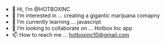 - 👋 Hi, I’m @HOTBOXINC
- 👀 I’m interested in ... creating a gigantic marijuana comapny 
- 🌱 I’m currently learning ... javascript
- 💞️ I’m looking to collaborate on ... Hotbox Inc app
- 📫 How to reach me ... hotboxinc10@gmail.com

<!---
HOTBOXINC/HOTBOXINC is a ✨ special ✨ repository because its `README.md` (this file) appears on your GitHub profile.
You can click the Preview link to take a look at your changes.
--->
